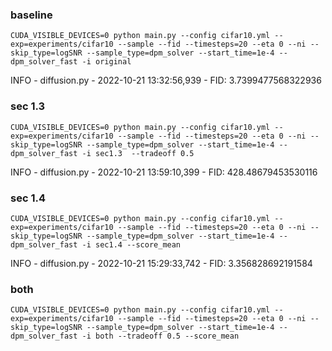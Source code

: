 ### baseline 
```
CUDA_VISIBLE_DEVICES=0 python main.py --config cifar10.yml --exp=experiments/cifar10 --sample --fid --timesteps=20 --eta 0 --ni --skip_type=logSNR --sample_type=dpm_solver --start_time=1e-4 --dpm_solver_fast -i original
```
INFO - diffusion.py - 2022-10-21 13:32:56,939 - FID: 3.7399477568322936

### sec 1.3
```
CUDA_VISIBLE_DEVICES=0 python main.py --config cifar10.yml --exp=experiments/cifar10 --sample --fid --timesteps=20 --eta 0 --ni --skip_type=logSNR --sample_type=dpm_solver --start_time=1e-4 --dpm_solver_fast -i sec1.3  --tradeoff 0.5
```
INFO - diffusion.py - 2022-10-21 13:59:10,399 - FID: 428.48679453530116

### sec 1.4
```
CUDA_VISIBLE_DEVICES=0 python main.py --config cifar10.yml --exp=experiments/cifar10 --sample --fid --timesteps=20 --eta 0 --ni --skip_type=logSNR --sample_type=dpm_solver --start_time=1e-4 --dpm_solver_fast -i sec1.4 --score_mean 
```
INFO - diffusion.py - 2022-10-21 15:29:33,742 - FID: 3.356828692191584

### both
```
CUDA_VISIBLE_DEVICES=0 python main.py --config cifar10.yml --exp=experiments/cifar10 --sample --fid --timesteps=20 --eta 0 --ni --skip_type=logSNR --sample_type=dpm_solver --start_time=1e-4 --dpm_solver_fast -i both --tradeoff 0.5 --score_mean
```
